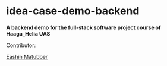 
# idea-case-demo-backend

**A backend demo for the full-stack software project course of Haaga_Helia UAS**
 


Contributor:

[Eashin Matubber](https://github.com/eeashin)

